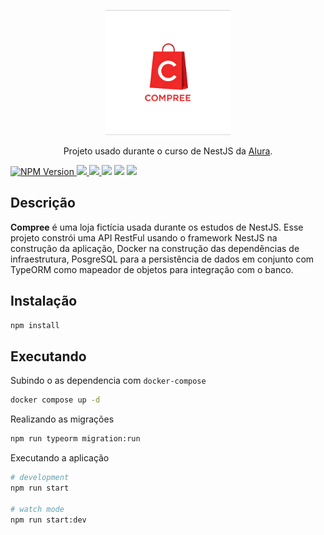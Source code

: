<p align="center">
  <a href="" target="blank"><img src="docs/img/compree_logo.png" width="200" alt="Compree Logo" /></a>
</p>

  <p align="center">
    Projeto usado durante o curso de NestJS da <a href="https://cursos.alura.com.br" target="_blank">Alura</a>.
  <p align="center">

  <a href="https://www.npmjs.com/" target="_blank"><img src="https://img.shields.io/badge/npm-v9.8.1-white?style=for-the-badge&logo=npm&logoColor=61DAFB" alt="NPM Version">
  <a href='https://nodejs.org/' target='_blank'><img src="https://img.shields.io/badge/Node.js-v18.18.0-white?style=for-the-badge&logo=node.js&logoColor=green">
  <a href='https://nestjs.com/' target='_blank'><img src="https://img.shields.io/badge/Nest.js-E0234E?style=for-the-badge&logo=NestJs&logoColor=white">
  <a href='https://typeorm.io/' target='_blank'><img src="https://img.shields.io/badge/TypeORM-FE0803?style=for-the-badge&logo=TypeORM&logoColor=white"/></a>
  <a href='https://www.postgresql.org/' target='_blank'><img src="https://img.shields.io/badge/PostgreSQL-F6F5F2?style=for-the-badge&logo=postgresql&logoColor=blue"/></a>
  <a href='https://www.docker.com/' target='_blank'><img src="https://img.shields.io/badge/Docker-2496ED?style=for-the-badge&logo=docker&logoColor=white"/></a>
</p>

## Descrição

**Compree** é uma loja fictícia usada durante os estudos de NestJS. Esse projeto constrói uma API RestFul usando o framework NestJS na construção da aplicação, Docker na construção das dependências de infraestrutura, PosgreSQL para a persistência de dados em conjunto com TypeORM como mapeador de objetos para integração com o banco.

## Instalação

```bash
npm install
```

## Executando

Subindo o as dependencia com `docker-compose`

```bash
docker compose up -d
```

Realizando as migrações

```bash
npm run typeorm migration:run
```

Executando a aplicação

```bash
# development
npm run start

# watch mode
npm run start:dev
```
